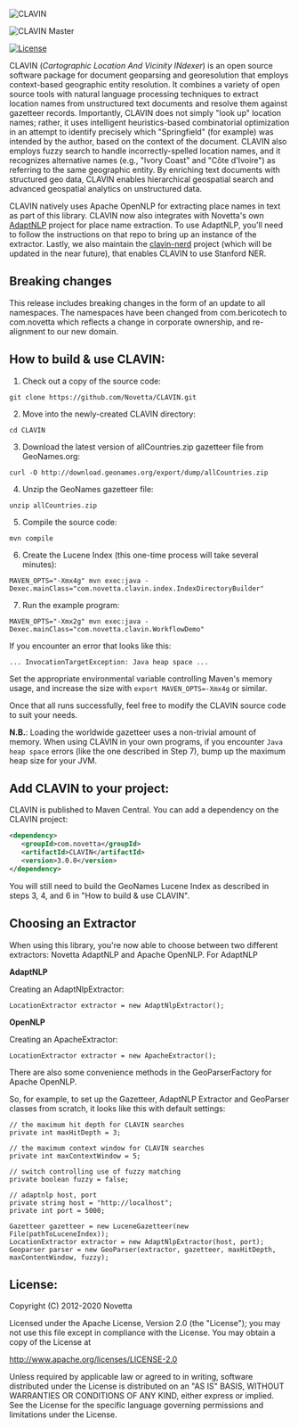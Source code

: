 ![CLAVIN](https://github.com/Novetta/CLAVIN/blob/develop/img/clavinLogo.png?raw=true)

![CLAVIN Master](https://github.com/Novetta/CLAVIN/workflows/MasterCI/badge.svg?branch=master)

[![License](https://img.shields.io/badge/License-Apache%202.0-blue.svg)](https://opensource.org/licenses/Apache-2.0)


CLAVIN (*Cartographic Location And Vicinity INdexer*) is an open source software package for document geoparsing and georesolution that employs context-based geographic entity resolution. It combines a variety of open source tools with natural language processing techniques to extract location names from unstructured text documents and resolve them against gazetteer records. Importantly, CLAVIN does not simply "look up" location names; rather, it uses intelligent heuristics-based combinatorial optimization in an attempt to identify precisely which "Springfield" (for example) was intended by the author, based on the context of the document. CLAVIN also employs fuzzy search to handle incorrectly-spelled location names, and it recognizes alternative names (e.g., "Ivory Coast" and "Côte d'Ivoire") as referring to the same geographic entity. By enriching text documents with structured geo data, CLAVIN enables hierarchical geospatial search and advanced geospatial analytics on unstructured data.

CLAVIN natively uses Apache OpenNLP for extracting place names in text as part of this library. CLAVIN now also integrates with Novetta's own [AdaptNLP](https://github.com/Novetta/adaptnlp) project for place name extraction. To use AdaptNLP, you'll need to follow the instructions on that repo to bring up an instance of the extractor. Lastly, we also maintain the [clavin-nerd](https://github.com/novetta/clavin-nerd) project (which will be updated in the near future), that enables CLAVIN to use Stanford NER.

## Breaking changes

This release includes breaking changes in the form of an update to all namespaces.  The namespaces have been changed from com.bericotech to com.novetta which reflects a change in corporate ownership, and re-alignment to our new domain.   

## How to build & use CLAVIN:

1. Check out a copy of the source code:

```
git clone https://github.com/Novetta/CLAVIN.git
```

2. Move into the newly-created CLAVIN directory:

```	
cd CLAVIN
```

3. Download the latest version of allCountries.zip gazetteer file from GeoNames.org:

```
curl -O http://download.geonames.org/export/dump/allCountries.zip
```

4. Unzip the GeoNames gazetteer file:

```
unzip allCountries.zip
```

5. Compile the source code:

```
mvn compile
```

6. Create the Lucene Index (this one-time process will take several minutes):

```
MAVEN_OPTS="-Xmx4g" mvn exec:java -Dexec.mainClass="com.novetta.clavin.index.IndexDirectoryBuilder"
```

7. Run the example program:

```
MAVEN_OPTS="-Xmx2g" mvn exec:java -Dexec.mainClass="com.novetta.clavin.WorkflowDemo"
```
	
If you encounter an error that looks like this:

```
... InvocationTargetException: Java heap space ...
```
	
Set the appropriate environmental variable controlling Maven's memory usage, and increase the size with `export MAVEN_OPTS=-Xmx4g` or similar.

Once that all runs successfully, feel free to modify the CLAVIN source code to suit your needs.

**N.B.**: Loading the worldwide gazetteer uses a non-trivial amount of memory. When using CLAVIN in your own programs, if you encounter `Java heap space` errors (like the one described in Step 7), bump up the maximum heap size for your JVM.

## Add CLAVIN to your project:

CLAVIN is published to Maven Central. You can add a dependency on the CLAVIN project:

```xml
<dependency>
   <groupId>com.novetta</groupId>
   <artifactId>CLAVIN</artifactId>
   <version>3.0.0</version>
</dependency>
```

You will still need to build the GeoNames Lucene Index as described in steps 3, 4, and 6 in "How to build & use CLAVIN".


## Choosing an Extractor

When using this library, you're now able to choose between two different extractors: Novetta AdaptNLP and Apache OpenNLP. For AdaptNLP

**AdaptNLP**

Creating an AdaptNlpExtractor: 

```
LocationExtractor extractor = new AdaptNlpExtractor();
```

**OpenNLP**

Creating an ApacheExtractor: 

```
LocationExtractor extractor = new ApacheExtractor();
```

There are also some convenience methods in the GeoParserFactory for Apache OpenNLP. 

So, for example, to set up the Gazetteer, AdaptNLP Extractor and GeoParser classes from scratch, it looks like this with default settings:   

```
// the maximum hit depth for CLAVIN searches
private int maxHitDepth = 3;

// the maximum context window for CLAVIN searches
private int maxContextWindow = 5;

// switch controlling use of fuzzy matching
private boolean fuzzy = false;

// adaptnlp host, port
private string host = "http://localhost";
private int port = 5000;

Gazetteer gazetteer = new LuceneGazetteer(new File(pathToLuceneIndex));
LocationExtractor extractor = new AdaptNlpExtractor(host, port);
Geoparser parser = new GeoParser(extractor, gazetteer, maxHitDepth, maxContentWindow, fuzzy);

```


## License:

Copyright (C) 2012-2020 Novetta

Licensed under the Apache License, Version 2.0 (the "License");
you may not use this file except in compliance with the License.
You may obtain a copy of the License at

   http://www.apache.org/licenses/LICENSE-2.0

Unless required by applicable law or agreed to in writing, software
distributed under the License is distributed on an "AS IS" BASIS,
WITHOUT WARRANTIES OR CONDITIONS OF ANY KIND, either express or implied.
See the License for the specific language governing permissions and
limitations under the License.

